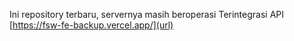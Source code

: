 Ini repository terbaru, servernya masih beroperasi
Terintegrasi API [https://fsw-fe-backup.vercel.app/](url)
